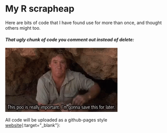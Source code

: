 # My R scrapheap

Here are bits of code that I have found use for more than once, and thought others might too.

#### *That ugly chunk of code you comment out instead of delete:*
![](steve_irwin.gif)




All code will be uploaded as a github-pages style [website](https://hcliedtke.github.io/R-scrapheap/){:target="_blank"}:

 
 
 
